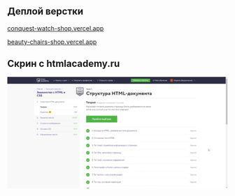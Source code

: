 <h2>Деплой верстки</h2>

[conquest-watch-shop.vercel.app](https://conquest-watch-shop.vercel.app/)

[beauty-chairs-shop.vercel.app](https://beauty-chairs-shop.vercel.app/)

<h2>Скрин с htmlacademy.ru</h2>
<img src='./Дворниченко%20Кирилл%20-%20htmlacademy1.png' />
